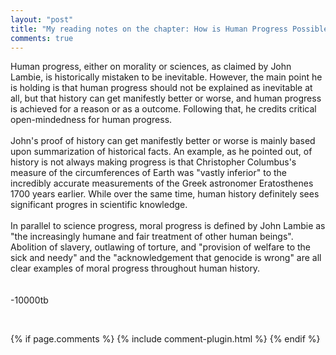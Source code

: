 ```yaml
---
layout: "post"
title: "My reading notes on the chapter: How is Human Progress Possible"
comments: true
---
```


Human progress, either on morality or sciences, as claimed by John Lambie, is historically mistaken to be inevitable. However, the main point he is holding is that human progress should not be explained as inevitable at all, but that history can get manifestly better or worse, and human progress is achieved for a reason or as a outcome. Following that, he credits critical open-mindedness for human progress.<br/>
<br/>
John's proof of history can get manifestly better or worse is mainly based upon summarization of historical facts. An example, as he pointed out, of history is not always making progress is that Christopher Columbus's measure of the circumferences of Earth was "vastly inferior" to the incredibly accurate measurements of the Greek astronomer Eratosthenes 1700 years earlier. While over the same time, human history definitely sees significant progres in scientific knowledge.<br/>
<br/>
In parallel to science progress, moral progress is defined by John Lambie as "the increasingly humane and fair treatment of other human beings". Abolition of slavery, outlawing of torture, and "provision of welfare to the sick and needy" and the "acknowledgement that genocide is wrong" are all clear examples of moral progress throughout human history. <br/>
<br/>
<br/>
-10000tb

<br/>

{% if page.comments %} 
{% include comment-plugin.html %}
{% endif %}
